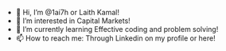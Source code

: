 - 👋 Hi, I’m @1ai7h or Laith Kamal! 
- 👀 I’m interested in Capital Markets! 
- 🌱 I’m currently learning Effective coding and problem solving!
- 📫 How to reach me: Through Linkedin on my profile or here! 

<!---
1ai7h/1ai7h is a ✨ special ✨ repository because its `README.md` (this file) appears on your GitHub profile.
You can click the Preview link to take a look at your changes.
--->
